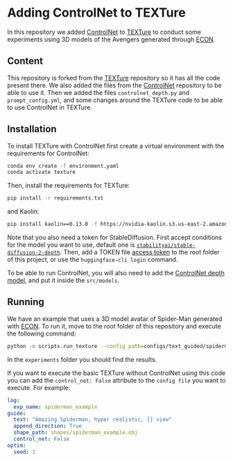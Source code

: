 # Adding ControlNet to TEXTure

In this repository we added [ControlNet](https://github.com/lllyasviel/ControlNet) to [TEXTure](https://github.com/TEXTurePaper/TEXTurePaper) to conduct some experiments using 3D models of the Avengers generated through [ECON](https://github.com/YuliangXiu/ECON).

## Content

This repository is forked from the [TEXTure](https://github.com/TEXTurePaper/TEXTurePaper) repository so it has all the code present there. We also added the files from the [ControlNet](https://github.com/lllyasviel/ControlNet) repository to be able to use it. Then we added the files `controlnet_depth.py` and `prompt_config.yml`, and some changes around the TEXTure code to be able to use ControlNet in TEXTure.

## Installation

To install TEXTure with ControlNet first create a virtual environment with the requirements for ControlNet:

```bash
conda env create -f environment.yaml
conda activate texture
```

Then, install the requirements for TEXTure:

```bash
pip install -r requirements.txt
```

and Kaolin:

```bash
pip install kaolin==0.13.0 -f https://nvidia-kaolin.s3.us-east-2.amazonaws.com/{TORCH_VER}_{CUDA_VER}.html
```

Note that you also need a token for StableDiffusion. 
First accept conditions for the model you want to use, default one is [`stabilityai/stable-diffusion-2-depth`]( https://huggingface.co/stabilityai/stable-diffusion-2-depth). Then, add a TOKEN file [access token](https://huggingface.co/settings/tokens) to the root folder of this project, or use the `huggingface-cli login` command.

To be able to run ControlNet, you will also need to add the [ControlNet depth model](https://huggingface.co/lllyasviel/ControlNet/blob/main/models/control_sd15_depth.pth), and put it inside the `src/models`.


## Running

We have an example that uses a 3D model avatar of Spider-Man generated with [ECON](https://github.com/YuliangXiu/ECON). To run it, move to the root folder of this repository and execute the following command:

```bash
python -m scripts.run_texture --config_path=configs/text_guided/spiderman_example.yaml
```

In the `experiments` folder you should find the results.

If you want to execute the basic TEXTure without ControlNet using this code you can add the `control_net: False` attribute to the `config file` you want to execute. For example:

```yaml
log:
  exp_name: spiderman_example
guide:
  text: "Amazing Spiderman, hyper realistic, {} view"
  append_direction: True
  shape_path: shapes/spiderman_example.obj
  control_net: False
optim:
  seed: 3
```
